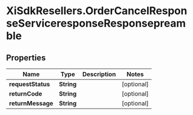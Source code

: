 # XiSdkResellers.OrderCancelResponseServiceresponseResponsepreamble

## Properties

Name | Type | Description | Notes
------------ | ------------- | ------------- | -------------
**requestStatus** | **String** |  | [optional] 
**returnCode** | **String** |  | [optional] 
**returnMessage** | **String** |  | [optional] 


